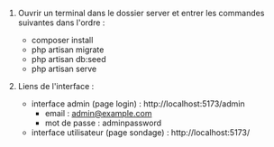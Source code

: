 1) Ouvrir un terminal dans le dossier server et entrer les commandes suivantes dans l'ordre :
    - composer install
    - php artisan migrate
    - php artisan db:seed
    - php artisan serve

2) Liens de l'interface :
    - interface admin (page login) : http://localhost:5173/admin
        * email : admin@example.com
        * mot de passe : adminpassword
    - interface utilisateur (page sondage) : http://localhost:5173/
    
